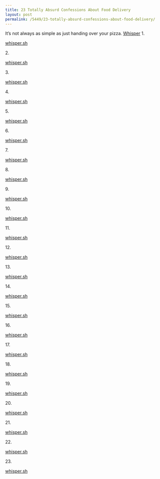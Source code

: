 ```yaml
---
title: 23 Totally Absurd Confessions About Food Delivery
layout: post
permalink: /5449/23-totally-absurd-confessions-about-food-delivery/
---
```


It’s not always as simple as just handing over your pizza. <span id="more-46733"></span><a href="http://web.archive.org/web/20140825005153/http://whisper.sh/" target="_blank">Whisper</a> 1.</p>
<div class="embeded-image"><img alt="" src="http://web.archive.org/web/20140825005153im_/http://s3-ec.buzzfed.com/static/2014-03/enhanced/webdr07/16/15/enhanced-7645-1394998117-16.jpg"></div>
<div class="my-caption"><a href="http://web.archive.org/web/20140825005153/http://whisper.sh/whispers/04ee3736cd51b3880051b6da502ba2eee272a8/i-m-a-pizza-delivery-driver--one-of-my-customers-tips-extra-if-i-get-off-on-his-pizza--" target="_blank">whisper.sh</a></div>
<p>2.</p>
<div class="embeded-image"><img alt="" src="http://web.archive.org/web/20140825005153im_/http://s3-ec.buzzfed.com/static/2014-03/enhanced/webdr07/23/12/enhanced-7019-1395591800-19.jpg"></div>
<div class="my-caption"><a href="http://web.archive.org/web/20140825005153/http://whisper.sh/whispers/04f498932e231c32335697c7e007f9b0c44001/-i-robbed-a-delivery-boy--took-the-food-and-ran--it-wasn-t-even-my-house-or-phone--" target="_blank">whisper.sh</a></div>
<p>3.</p>
<div class="embeded-image"><img alt="" src="http://web.archive.org/web/20140825005153im_/http://s3-ec.buzzfed.com/static/2014-03/enhanced/webdr02/23/12/enhanced-28547-1395591879-7.jpg"></div>
<div class="my-caption"><a href="http://web.archive.org/web/20140825005153/http://whisper.sh/whispers/04f4900afe2a5873973639fd52dfedd6aa0b57/i-once-stole-a-pizza-delivery-car-to-get-home-because-it-was-too-cold-for-me-to-walk-home--i-parked-it-at-the-pizza-restaurant-where-the-car-belonged-too--down-the-street-from-my-house---" target="_blank">whisper.sh</a></div>
<p>4.</p>
<div class="embeded-image"><img alt="" src="http://web.archive.org/web/20140825005153im_/http://s3-ec.buzzfed.com/static/2014-03/enhanced/webdr06/23/12/enhanced-22194-1395591555-13.jpg"></div>
<div class="my-caption"><a href="http://web.archive.org/web/20140825005153/http://whisper.sh/whispers/04f500cb708d07798727cfff4f9f040aa97b19/just-tipped-the-pizza-delivery-guy-20-bucks-because-he-was-cute--only-for-my-towel-to-fall-off-and-him-see-everything--atleast-he-winked--" target="_blank">whisper.sh</a></div>
<p>5.</p>
<div class="embeded-image"><img alt="" src="http://web.archive.org/web/20140825005153im_/http://s3-ec.buzzfed.com/static/2014-03/enhanced/webdr05/23/12/enhanced-30448-1395591588-8.jpg"></div>
<div class="my-caption"><a href="http://web.archive.org/web/20140825005153/http://whisper.sh/whispers/04f4f347c4c9f2151986ee7bbb76d480ab96a2/i-received-pizza-from-delivery-boy-topless-" target="_blank">whisper.sh</a></div>
<p>6.</p>
<div class="embeded-image"><img alt="" src="http://web.archive.org/web/20140825005153im_/http://s3-ec.buzzfed.com/static/2014-03/enhanced/webdr08/16/11/enhanced-29156-1394985103-3.jpg"></div>
<div class="my-caption"><a href="http://web.archive.org/web/20140825005153/http://whisper.sh/whispers/04f418aa651bbd98802948934f6e14c37c999b/i-deliver-pizza-and-i-keep-tract-of-the-assholes-that-don-t-tip-well-and-take-longer-the-next-time-they-order--" target="_blank">whisper.sh</a></div>
<p>7.</p>
<div class="embeded-image"><img alt="" src="http://web.archive.org/web/20140825005153im_/http://s3-ec.buzzfed.com/static/2014-03/enhanced/webdr06/16/15/enhanced-31523-1394998163-9.jpg"></div>
<div class="my-caption"><a href="http://web.archive.org/web/20140825005153/http://whisper.sh/whispers/04edf12c47c67c6452446269849122dbbf9787/i-m-a-delivery-driver-in-dinkytown-and-i-mentally-undress-every-single-one-of-my-customers" target="_blank">whisper.sh</a></div>
<p>8.</p>
<div class="embeded-image"><img alt="" src="http://web.archive.org/web/20140825005153im_/http://s3-ec.buzzfed.com/static/2014-03/enhanced/webdr02/16/15/enhanced-15199-1394998200-22.jpg"></div>
<div class="my-caption"><a href="http://web.archive.org/web/20140825005153/http://whisper.sh/whispers/04edc47b059af2180466166b09af9d2c000bb1/i-m-a-delivery-driver--when-i-know-people-are-going-to-give-me-a-crappy-tip--i-tell-them-their-food-is-more-expensive-so-i-get-to-keep-the-difference-" target="_blank">whisper.sh</a></div>
<p>9.</p>
<div class="embeded-image"><img alt="" src="http://web.archive.org/web/20140825005153im_/http://s3-ec.buzzfed.com/static/2014-03/enhanced/webdr04/23/12/enhanced-24298-1395591331-1.jpg"></div>
<div class="my-caption"><a href="http://web.archive.org/web/20140825005153/http://whisper.sh/whispers/04f5228f4e356280317050c38b097e7580304d/the-struggle-of-being-a-female-dominos-delivery-driver-when-you-re-cramping-is-real---" target="_blank">whisper.sh</a></div>
<p>10.</p>
<div class="embeded-image"><img alt="" src="http://web.archive.org/web/20140825005153im_/http://s3-ec.buzzfed.com/static/2014-03/enhanced/webdr08/23/12/enhanced-1793-1395591446-2.jpg"></div>
<div class="my-caption"><a href="http://web.archive.org/web/20140825005153/http://whisper.sh/whispers/04f509c7d50fa5982565a846612253fde4006e/i-m-a-delivery-guy-who-fantasizes-about-being-propositioned-by-milfs---legal-aged-daughters-and-or-bored-housewives--make-my-day-ladies-and-i-ll-make-yours--op" target="_blank">whisper.sh</a></div>
<p>11.</p>
<div class="embeded-image"><img alt="" src="http://web.archive.org/web/20140825005153im_/http://s3-ec.buzzfed.com/static/2014-03/enhanced/webdr07/23/12/enhanced-7009-1395591466-18.jpg"></div>
<div class="my-caption"><a href="http://web.archive.org/web/20140825005153/http://whisper.sh/whispers/04f503ac1abf16983638df685ba72472de6a45/i-had-sex-with-the-pizza-delivery-girl-today--" target="_blank">whisper.sh</a></div>
<p>12.</p>
<div class="embeded-image"><img alt="" src="http://web.archive.org/web/20140825005153im_/http://s3-ec.buzzfed.com/static/2014-03/enhanced/webdr06/23/12/enhanced-21174-1395591520-4.jpg"></div>
<div class="my-caption"><a href="http://web.archive.org/web/20140825005153/http://whisper.sh/whispers/04f5017844072c339244a5ade8e44e3fa82648/i-smoke-my-delivery-boy-up-instead-of-tipping-him--we-re-tight--" target="_blank">whisper.sh</a></div>
<p>13.</p>
<div class="embeded-image"><img alt="" src="http://web.archive.org/web/20140825005153im_/http://s3-ec.buzzfed.com/static/2014-03/enhanced/webdr05/23/12/enhanced-29293-1395591639-20.jpg"></div>
<div class="my-caption"><a href="http://web.archive.org/web/20140825005153/http://whisper.sh/whispers/04f4e062a774fb8358999d4cedae7c8d52d546/when-ever-i-have-the-munchies-i-m-always-paranoid-the-delivery-driver-knows-where-stoned----" target="_blank">whisper.sh</a></div>
<p>14.</p>
<div class="embeded-image"><img alt="" src="http://web.archive.org/web/20140825005153im_/http://s3-ec.buzzfed.com/static/2014-03/enhanced/webdr05/23/12/enhanced-28694-1395591852-3.jpg"></div>
<div class="my-caption"><a href="http://web.archive.org/web/20140825005153/http://whisper.sh/whispers/04f49648dafa04424772f1044de41676f37a18/im-secretly-ashamed-of-my-boyfriends-job--is-being-a-pizza-delivery-boy-all-you-want-for-yourself--" target="_blank">whisper.sh</a></div>
<p>15.</p>
<div class="embeded-image"><img alt="" src="http://web.archive.org/web/20140825005153im_/http://s3-ec.buzzfed.com/static/2014-03/enhanced/webdr06/23/12/enhanced-21472-1395592000-8.jpg"></div>
<div class="my-caption"><a href="http://web.archive.org/web/20140825005153/http://whisper.sh/whispers/04f46373465f4e774030f200e7903e43cefb84/i-ordered-pizza-and-i-was-like--hey-sorry-you-have-to-work-on-thanksgiving--to-the-delivery-girl-and-she-was-like--i-feel-worse-for-the-person-ordering-pizza-on-thanksgiving--ouch-" target="_blank">whisper.sh</a></div>
<p>16.</p>
<div class="embeded-image"><img alt="" src="http://web.archive.org/web/20140825005153im_/http://s3-ec.buzzfed.com/static/2014-03/enhanced/webdr06/23/12/enhanced-21582-1395591505-2.jpg"></div>
<div class="my-caption"><a href="http://web.archive.org/web/20140825005153/http://whisper.sh/whispers/04f501e4a59c676737670e08127e2333251d26/pizza-delivery-guy-hit-on-me-for-three-minutes-before-giving-me-my-food-he-was-about-40-years-older-than-me-eww" target="_blank">whisper.sh</a></div>
<p>17.</p>
<div class="embeded-image"><img alt="" src="http://web.archive.org/web/20140825005153im_/http://s3-ec.buzzfed.com/static/2014-03/enhanced/webdr04/16/11/enhanced-21650-1394985017-8.jpg"></div>
<div class="my-caption"><a href="http://web.archive.org/web/20140825005153/http://whisper.sh/whispers/04eee0b8581970709040bf8db181294a51af40/i-am-a-pizza-delivery-man--and-the-amount-of-times-i-have-heard--i-ordered-this-a-year-ago--tonight-was-unbelievable-" target="_blank">whisper.sh</a></div>
<p>18.</p>
<div class="embeded-image"><img alt="" src="http://web.archive.org/web/20140825005153im_/http://s3-ec.buzzfed.com/static/2014-03/enhanced/webdr04/23/12/enhanced-23041-1395592090-12.jpg"></div>
<div class="my-caption"><a href="http://web.archive.org/web/20140825005153/http://whisper.sh/whispers/04f44e8180a3ab1604272b3cbd8281b26473eb/i-have-a-boyfriend-but-i-keep-having-fantasies-about-a-pizza-delivery-boy-classmate-of-mine-and-i-don-t-know-how-to-stop" target="_blank">whisper.sh</a></div>
<p>19.</p>
<div class="embeded-image"><img alt="" src="http://web.archive.org/web/20140825005153im_/http://s3-ec.buzzfed.com/static/2014-03/enhanced/webdr03/23/12/enhanced-26204-1395592247-9.jpg"></div>
<div class="my-caption"><a href="http://web.archive.org/web/20140825005153/http://whisper.sh/whispers/04f35d52f7a63d3123816702b51d46d30f8ee9/dear-jimmy-john-s-delivery-guy---no--i-didn-t-know-my-dress-was-see-through---sincerely--glad-i-wore-panties---p-s---you-re-welcome--" target="_blank">whisper.sh</a></div>
<p>20.</p>
<div class="embeded-image"><img alt="" src="http://web.archive.org/web/20140825005153im_/http://s3-ec.buzzfed.com/static/2014-03/enhanced/webdr03/23/12/enhanced-24303-1395592281-2.jpg"></div>
<div class="my-caption"><a href="http://web.archive.org/web/20140825005153/http://whisper.sh/whispers/04f288ba99fbb99702970d5da10dfea0414e03/i-made-out-with-a-hot-delivery-guy-yesterday--now-he-is-back-with-free-pizza--did-he-have-any-ideas-what-a-one-night-stand-is-" target="_blank">whisper.sh</a></div>
<p>21.</p>
<div class="embeded-image"><img alt="" src="http://web.archive.org/web/20140825005153im_/http://s3-ec.buzzfed.com/static/2014-03/enhanced/webdr07/23/12/enhanced-7524-1395591951-1.jpg"></div>
<div class="my-caption"><a href="http://web.archive.org/web/20140825005153/http://whisper.sh/whispers/04f467d6d0c9c86588244a6eec2f7a39aa36be/my--sometimes--boyfriend--fucked-the-pizza-delivery-girl----really-i-mean-really--" target="_blank">whisper.sh</a></div>
<p>22.</p>
<div class="embeded-image"><img alt="" src="http://web.archive.org/web/20140825005153im_/http://s3-ec.buzzfed.com/static/2014-03/enhanced/webdr02/23/12/enhanced-25390-1395592398-1.jpg"></div>
<div class="my-caption"><a href="http://web.archive.org/web/20140825005153/http://whisper.sh/whispers/04f3fc00faa1a7576167fea30dbf5cdb677ed6/i-never-knew-the-cute-ice-delivery-man-at-my-job-spoke-spanish--he-heard-me-telling-a-co-worker-in-spanish-the-things-i-would-do-to-him-sexually---in-detail----now-i-can-t-even-face-the-guy" target="_blank">whisper.sh</a></div>
<p>23.</p>
<div class="embeded-image"><img alt="" src="http://web.archive.org/web/20140825005153im_/http://s3-ec.buzzfed.com/static/2014-03/enhanced/webdr08/23/12/enhanced-1215-1395591407-1.jpg"></div>
<div class="my-caption"><a href="http://web.archive.org/web/20140825005153/http://whisper.sh/whispers/04f50e7062dc7171704118605b10bebddd101a/i-ve-always-wanted-to-have-a-pizza-delivered-then-give-the-delivery-boy-a-bj-for-a-tip" target="_blank">whisper.sh</a></div>
</div>                             
                   
